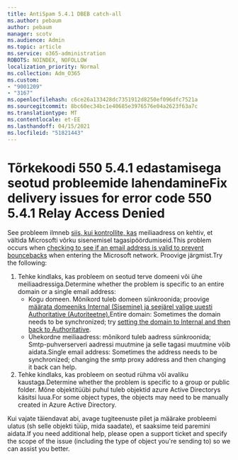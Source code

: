 ```yaml
---
title: AntiSpam 5.4.1 DBEB catch-all
ms.author: pebaum
author: pebaum
manager: scotv
ms.audience: Admin
ms.topic: article
ms.service: o365-administration
ROBOTS: NOINDEX, NOFOLLOW
localization_priority: Normal
ms.collection: Adm_O365
ms.custom:
- "9001209"
- "3167"
ms.openlocfilehash: c6ce26a133428dc7351912d8250ef096dfc7521a
ms.sourcegitcommit: 8bc60ec34bc1e40685e3976576e04a2623f63a7c
ms.translationtype: MT
ms.contentlocale: et-EE
ms.lasthandoff: 04/15/2021
ms.locfileid: "51821443"
---
```

# <a name="fix-delivery-issues-for-error-code-550-541-relay-access-denied"></a><span data-ttu-id="d470e-102">Tõrkekoodi 550 5.4.1 edastamisega seotud probleemide lahendamine</span><span class="sxs-lookup"><span data-stu-id="d470e-102">Fix delivery issues for error code 550 5.4.1 Relay Access Denied</span></span>

<span data-ttu-id="d470e-103">See probleem ilmneb [siis, kui kontrollite, kas](https://docs.microsoft.com/exchange/mail-flow-best-practices/use-directory-based-edge-blocking) meiliaadress on kehtiv, et vältida Microsofti võrku sisenemisel tagasipöördumiseid.</span><span class="sxs-lookup"><span data-stu-id="d470e-103">This problem occurs when [checking to see if an email address is valid to prevent bouncebacks](https://docs.microsoft.com/exchange/mail-flow-best-practices/use-directory-based-edge-blocking) when entering the Microsoft network.</span></span> <span data-ttu-id="d470e-104">Proovige järgmist.</span><span class="sxs-lookup"><span data-stu-id="d470e-104">Try the following:</span></span>

1. <span data-ttu-id="d470e-105">Tehke kindlaks, kas probleem on seotud terve domeeni või ühe meiliaadressiga.</span><span class="sxs-lookup"><span data-stu-id="d470e-105">Determine whether the problem is specific to an entire domain or a single email address:</span></span>
    - <span data-ttu-id="d470e-106">Kogu domeen. Mõnikord tuleb domeen sünkroonida; proovige [määrata domeeniks Internal (Sisemine) ja seejärel valige uuesti Authoritative (Autoriteetne).](https://docs.microsoft.com/exchange/mail-flow-best-practices/manage-accepted-domains/manage-accepted-domains)</span><span class="sxs-lookup"><span data-stu-id="d470e-106">Entire domain: Sometimes the domain needs to be synchronized; try [setting the domain to Internal and then back to Authoritative](https://docs.microsoft.com/exchange/mail-flow-best-practices/manage-accepted-domains/manage-accepted-domains).</span></span>
    - <span data-ttu-id="d470e-107">Ühekordne meiliaadress: mõnikord tuleb aadress sünkroonida; Smtp-puhverserveri aadressi muutmine ja selle tagasi muutmine võib aidata.</span><span class="sxs-lookup"><span data-stu-id="d470e-107">Single email address: Sometimes the address needs to be synchronized; changing the smtp proxy address and then changing it back can help.</span></span>
2. <span data-ttu-id="d470e-108">Tehke kindlaks, kas probleem on seotud rühma või avaliku kaustaga.</span><span class="sxs-lookup"><span data-stu-id="d470e-108">Determine whether the problem is specific to a group or public folder.</span></span> <span data-ttu-id="d470e-109">Mõne objektitüübi puhul tuleb objektid azure Active Directorys käsitsi luua.</span><span class="sxs-lookup"><span data-stu-id="d470e-109">For some object types, the objects may need to be manually created in Azure Active Directory.</span></span>

<span data-ttu-id="d470e-110">Kui vajate täiendavat abi, avage tugiteenuste pilet ja määrake probleemi ulatus (sh selle objekti tüüp, mida saadate), et saaksime teid paremini aidata.</span><span class="sxs-lookup"><span data-stu-id="d470e-110">If you need additional help, please open a support ticket and specify the scope of the issue (including the type of object you're sending to) so we can assist you better.</span></span>
